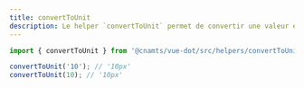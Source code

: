 ```yaml
---
title: convertToUnit
description: Le helper `convertToUnit` permet de convertir une valeur en valeur CSS avec une unité.
---
```


<doc-tabs>

<doc-tab-item label="Utilisation">

```ts
import { convertToUnit } from '@cnamts/vue-dot/src/helpers/convertToUnit';

convertToUnit('10'); // '10px'
convertToUnit(10); // '10px'
```

</doc-tab-item>

<doc-tab-item label="API">
<doc-api name="helpers/convert-to-unit"></doc-api>
</doc-tab-item>

</doc-tabs>
